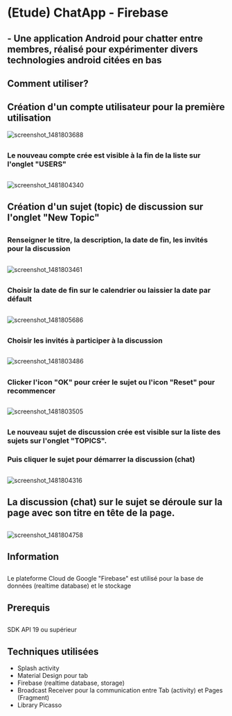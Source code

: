 # (Etude) ChatApp - Firebase
## - Une application Android pour chatter entre membres, réalisé pour expérimenter divers technologies android citées en bas
## 
## Comment utiliser?
##
## Création d'un compte utilisateur pour la première utilisation

![screenshot_1481803688](https://cloud.githubusercontent.com/assets/21304543/21225946/a2f193ea-c2d3-11e6-95d3-69c359a918b6.png)
##
### Le nouveau compte crée est visible à la fin de la liste sur l'onglet "USERS"
##
![screenshot_1481804340](https://cloud.githubusercontent.com/assets/21304543/21225948/a2fcda52-c2d3-11e6-9f6c-585b5c237abc.png)

##
## Création d'un sujet (topic) de discussion sur l'onglet "New Topic"
##
### Renseigner le titre, la description, la date de fin, les invités pour la discussion
##
![screenshot_1481803461](https://cloud.githubusercontent.com/assets/21304543/21225943/a2e28e40-c2d3-11e6-9344-f4eab101bc16.png)
##
### Choisir la date de fin sur le calendrier ou laissier la date par défault
##
![screenshot_1481805686](https://cloud.githubusercontent.com/assets/21304543/21225951/a3120530-c2d3-11e6-9c72-35129f1c6024.png)
##
### Choisir les invités à participer à la discussion
##
![screenshot_1481803486](https://cloud.githubusercontent.com/assets/21304543/21225944/a2e8ce9a-c2d3-11e6-86b6-a8f95b4b2f2e.png)
##
### Clicker l'icon "OK" pour créer le sujet ou l'icon "Reset" pour recommencer
##
![screenshot_1481803505](https://cloud.githubusercontent.com/assets/21304543/21225945/a2eb2988-c2d3-11e6-9af6-4a0760282bae.png)
##
### Le nouveau sujet de discussion crée est visible sur la liste des sujets sur l'onglet "TOPICS".
### Puis cliquer le sujet pour démarrer la discussion (chat)
##
![screenshot_1481804316](https://cloud.githubusercontent.com/assets/21304543/21225947/a2f7a8f2-c2d3-11e6-9374-f829bd499898.png)
##
## La discussion (chat) sur le sujet se déroule sur la page avec son titre en tête de la page.  
##
![screenshot_1481804758](https://cloud.githubusercontent.com/assets/21304543/21225949/a302e0aa-c2d3-11e6-9d65-181a36cdc654.png)
##
## Information
##
Le plateforme Cloud de Google "Firebase" est utilisé pour la base de données (realtime database) et le stockage
## 


## Prerequis
##
SDK API 19 ou supérieur
##
## Techniques utilisées
- Splash activity
- Material Design pour tab
- Firebase (realtime database, storage)
- Broadcast Receiver pour la communication entre Tab (activity) et Pages (Fragment)
- Library Picasso 


